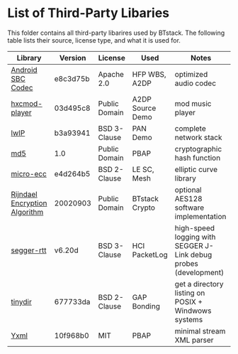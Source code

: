 # List of Third-Party Libaries

This folder contains all third-party libarires used by BTstack. The following table lists their source, license type, and what it is used for.

Library                                                                                                         | Version  | License       | Used             | Notes
----------------------------------------------------------------------------------------------------------------|----------|---------------|------------------|----------
[Android SBC Codec](https://android.googlesource.com/platform/external/bluetooth/bluedroid/+/master/embdrv/sbc) | e8c3d75b | Apache 2.0    | HFP WBS, A2DP    | optimized audio codec
[hxcmod-player](https://github.com/jfdelnero/HxCModPlayer)                                                      | 03d495c8 | Public Domain | A2DP Source Demo | mod music player
[lwIP](http://savannah.nongnu.org/projects/lwip/)                                                               | b3a93941 | BSD 3-Clause  | PAN Demo         | complete network stack
[md5](http://openwall.info/wiki/people/solar/software/public-domain-source-code/md5)                            |      1.0 | Public Domain | PBAP             | cryptographic hash function
[micro-ecc](https://github.com/kmackay/micro-ecc)                                                               | e4d264b5 | BSD 2-Clause  | LE SC, Mesh      | elliptic curve library
[Rijndael Encryption Algorithm](http://www.efgh.com/software/rijndael.htm)                                      | 20020903 | Public Domain | BTstack Crypto   | optional AES128 software implementation  
[segger-rtt](https://www.segger.com/products/debug-probes/j-link/technology/about-real-time-transfer/)          |   v6.20d | BSD 3-Clause  | HCI PacketLog    | high-speed logging with SEGGER J-Link debug probes (development)
[tinydir](https://github.com/cxong/tinydir)                                                                     | 677733da | BSD 2-Clause  | GAP Bonding      | get a directory listing on POSIX + Windwows systems
[Yxml](https://dev.yorhel.nl/yxml)                                                                              | 10f968b0 | MIT           | PBAP             | minimal stream XML parser
